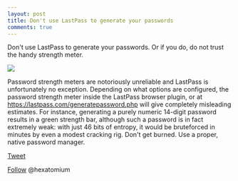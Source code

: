 ```yaml
---
layout: post
title: Don't use LastPass to generate your passwords 
comments: true
---
```

 
 Don't use LastPass to generate your passwords. Or if you do, do not trust the handy strength meter.
 
 <img src=http://trustprobe.com/images/lpgen.png>
 
 Password strength meters are notoriously unreliable and LastPass is unfortunately no exception.
 Depending on what options are configured, the password strength meter inside the LastPass browser plugin, or at https://lastpass.com/generatepassword.php will give completely misleading estimates. For instance, generating a purely numeric 14-digit password results in a green strength bar, although such a password is in fact extremely weak: with just 46 bits of entropy, it would be bruteforced in minutes by even a modest cracking rig. 
 Don't get burned. Use a proper, native password manager.
 

<a href="http://twitter.com/share" class="twitter-share-button" 
data-url="http://hexatomium.github.io//2016/09/05/lastpass-password-meter-broken/" data-text="Don't use LastPass to generate your passwords"  data-count="horizontal">Tweet</a>
<script type="text/javascript" src="http://platform.twitter.com/widgets.js"></script>

<A href=https://twitter.com/hexatomium>Follow</A> @hexatomium
